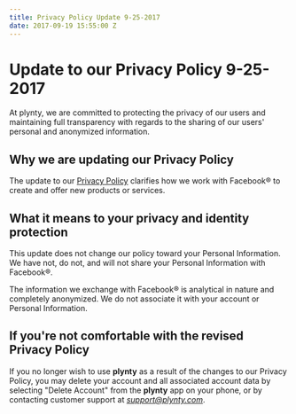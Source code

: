 ```yaml
---
title: Privacy Policy Update 9-25-2017
date: 2017-09-19 15:55:00 Z
---
```


# Update to our Privacy Policy 9-25-2017

At plynty, we are committed to protecting the privacy of our users and maintaining full transparency with regards to the sharing of our users' personal and anonymized information.


## Why we are updating our Privacy Policy

The update to our [Privacy Policy](https://plynty.com/privacy.html) clarifies how we work with Facebook® to create and offer new products or services.


## What it means to your privacy and identity protection

This update does not change our policy toward your Personal Information. We have not, do not, and will not share your Personal Information with Facebook®.

The information we exchange with Facebook® is analytical in nature and completely anonymized. We do not associate it with your account or Personal Information.


## If you're not comfortable with the revised Privacy Policy

If you no longer wish to use **plynty** as a result of the changes to our Privacy Policy, you may delete your account and all associated account data by selecting "Delete Account" from the **plynty** app on your phone, or by contacting customer support at *[support@plynty.com](mailto:support@plynty.com)*.